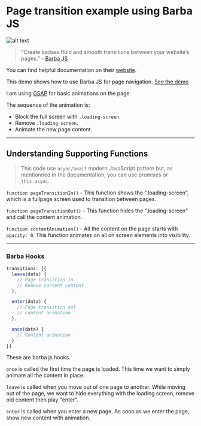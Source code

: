 # Page transition example using Barba JS

![alt text](http://karanmhatre.com/img/barba-page-transition.gif "Example")

> "Create badass fluid and smooth transitions between your website’s pages." - [Barba JS](https://barba.js.org)

You can find helpful documentation on their [website](https://barba.js.org/docs/getstarted/intro/).

This demo shows how to use Barba JS for page navigation.
[See the demo](http://karanmhatre.com/barba-page-transition-example/index.html)

I am using [GSAP](https://greensock.com/gsap/) for basic animations on the page.

The sequence of the animation is:

- Block the full screen with `.loading-screen`.
- Remove `.loading-screen`.
- Animate the new page content.

---

## Understanding Supporting Functions

> This code use `async/await` modern JavaScript pattern but, as mentionned in the documentation, you can use promises or `this.async`.

`function pageTransitionIn()` - This function shows the ".loading-screen", which is a fullpage screen used to transition between pages.

`function pageTransitionOut()` - This function hides the ".loading-screen" and call the content animation.

`function contentAnimation()` - All the content on the page starts with `opacity: 0`. This function animates on all on screen elements into visibility.

---

### Barba Hooks

```javascript
transitions: [{
  leave(data) {
    // Page transition in
    // Remove current content
  },

  enter(data) {
    // Page transition out
    // content animation
  },

  once(data) {
    // Content animation
  }
}]

```

These are barba js hooks.

`once` is called the first time the page is loaded. This time we want to simply animate all the content in place.

`leave` is called when you move out of one page to another. While moving out of the page, we want to hide everything with the loading screen, remove old content then play "enter".

`enter` is called when you enter a new page. As soon as we enter the page, show new content with animation.
